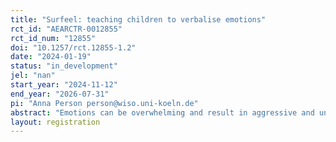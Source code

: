 ```yaml
---
title: "Surfeel: teaching children to verbalise emotions"
rct_id: "AEARCTR-0012855"
rct_id_num: "12855"
doi: "10.1257/rct.12855-1.2"
date: "2024-01-19"
status: "in_development"
jel: "nan"
start_year: "2024-11-12"
end_year: "2026-07-31"
pi: "Anna Person person@wiso.uni-koeln.de"
abstract: "Emotions can be overwhelming and result in aggressive and uncooperative behaviour, especially when we have no appropriate strategy to deal with them. We evaluate a school-based programme, Surfeel, which teaches primary school children socio-emotional skills, enabling them to find appropriate strategies to cope with uncomfortable situations through verbalisation. We hypothesise that the implementation of the programme will result in a less aggressive learning environment which will improve children’s educational outcomes. To test this, we will first look at reported bullying incidents in treated classes. Secondly, we will investigate how children’s grades evolve over the course of the programme. Last, we will collect pre and post treatment data in treated and control classes about the children's abilities to recognize and express emotions; their feelings in class; through surveys as well as drawings. "
layout: registration
---
```


